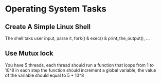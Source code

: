 # Operating System Tasks

## Create A Simple Linux Shell

The shell taks user input, parse it, fork() & exec() & print_the_output(), ...

## Use Mutux lock

You have 5 threads, each thread should run a function that loops from 1 to 10^8 in each step the function
should increment a global variable, the value of the variable should equal to 5 \* 10^8
